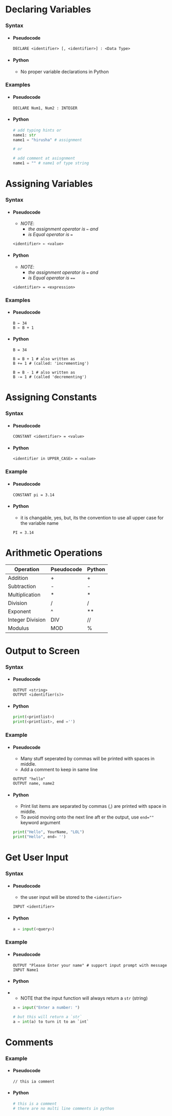 # Declaring Variables

### Syntax

- #### Pseudocode

	```
	DECLARE <identifier> [, <identifier>] : <Data Type>
	```

- #### Python

	- No proper variable declarations in Python


### Examples

- #### Pseudocode

	```
	DECLARE Num1, Num2 : INTEGER
	```

- #### Python

	```python
	# add typing hints or
	name1: str
	name1 = "hirusha" # assignment 

	# or

	# add comment at asisgnment 
	name1 = "" # name1 of type string
	```


# Assigning Variables

### Syntax

- #### Pseudocode
	- *NOTE*: 
		- *the assignment operator is* `←` *and*
		- *is Equal operator is* `=`

	```
	<identifier> ← <value>
	```

- #### Python
	- *NOTE*:
		- *the assignment operator is* `=` *and*
		- *is Equal operator is* `==`

	```
	<identifier> = <expression>
	```

### Examples

- #### Pseudocode

	```
	B ← 34
	B ← B + 1
	```

- #### Python

	```#
	B = 34

	B = B + 1 # also written as
	B += 1 # (called: 'incrementing')

	B = B - 1 # also written as
	B -= 1 # (called 'decrementing')
	```

# Assigning Constants

### Syntax

- #### Pseudocode

	```
	CONSTANT <identifier> = <value>
	```

- #### Python

	```
	<identifier in UPPER_CASE> = <value>
	```

### Example

- #### Pseudocode

	```
	CONSTANT pi = 3.14
	```

- #### Python

	- it is changable, yes, but, its the convention to use all upper case for the variable name
	
	```
	PI = 3.14
	```


# Arithmetic Operations

| Operation     | Pseudocode | Python |
|---------------|------------|--------|
| Addition      | +          | +      |
| Subtraction   | -          | -      |
| Multiplication| *          | *      |
| Division      | /          | /      |
| Exponent      | ^          | **     |
| Integer Division | DIV     | //     |
| Modulus       | MOD        | %      |
 
 # Output to Screen
 
 ### Syntax

- #### Pseudocode

	```
	OUTPUT <string>
	OUTPUT <identifier(s)>
	```

- #### Python

	```python
	print(<printlist>)
	print(<printlist>, end ='')
	```


### Example

- #### Pseudocode
	- Many stuff seperated by commas will be printed with spaces in middle. 
	- Add a comment to keep in same line

	```
	OUTPUT "hello"
	OUTPUT name, name2
	```

- #### Python
	- Print list items are separated by commas (,) are printed with space in middle.
	- To avoid moving onto the next line aft er the output, use `end=""` keyword argument

	```python
	print("Hello", YourName, "LOL")
	print("Hello", end= '')
	```

 
 # Get User Input
 
 ### Syntax

- #### Pseudocode
	- the user input will be stored to the `<identifier>`

	```
	INPUT <identifier>
	```

- #### Python

	```python
	a = input(<query>) 
	```

 ### Example

- #### Pseudocode

	```
	OUTPUT "Please Enter your name" # support input prompt with message
	INPUT Name1
	```

- #### Python
- 
	- NOTE that the input function will always return a `str` (string)
	
	```python
	a = input("Enter a number: ")
	
	# but this will return a `str`
	a = int(a) to turn it to an `int`
	```


# Comments

### Example

- #### Pseudocode

	```
	// this ia comment
	```

- #### Python

	```python
	# this is a comment
	# there are no multi line comments in python
	```
